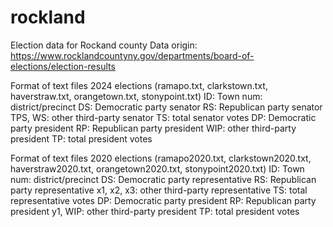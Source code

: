 # rockland
Election data for Rockand county
Data origin: https://www.rocklandcountyny.gov/departments/board-of-elections/election-results

Format of text files 2024 elections (ramapo.txt, clarkstown.txt, haverstraw.txt, orangetown.txt, stonypoint.txt)
ID: Town
num: district/precinct
DS: Democratic party senator
RS: Republican party senator
TPS, WS: other third-party senator
TS: total senator votes
DP: Democratic party president
RP: Republican party president
WIP: other third-party president
TP: total president votes

Format of text files 2020 elections (ramapo2020.txt, clarkstown2020.txt, haverstraw2020.txt, orangetown2020.txt, stonypoint2020.txt)
ID: Town
num: district/precinct
DS: Democratic party representative
RS: Republican party representative
x1, x2, x3: other third-party representative
TS: total representative votes
DP: Democratic party president
RP: Republican party president
y1, WIP: other third-party president
TP: total president votes
